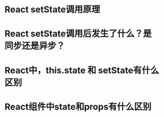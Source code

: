 # React setState调用原理

# React setState调用后发生了什么？是同步还是异步？

# React中，this.state 和 setState有什么区别

# React组件中state和props有什么区别